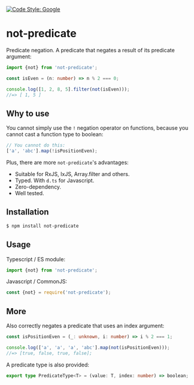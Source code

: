 [![Code Style: Google](https://img.shields.io/badge/code%20style-google-blueviolet.svg)](https://github.com/google/gts)

# not-predicate

Predicate negation. A predicate that negates a result of its predicate argument:

```ts
import {not} from 'not-predicate';

const isEven = (n: number) => n % 2 === 0;

console.log([1, 2, 8, 5].filter(not(isEven)));
//=> [ 1, 5 ]
```

## Why to use

You cannot simply use the `!` negation operator on functions, because you cannot cast a function type to boolean:

```ts
// You cannot do this:
['a', 'abc'].map(!isPositionEven);
```

Plus, there are more `not-predicate`'s advantages:

- Suitable for RxJS, IxJS, Array.filter and others.
- Typed. With `d.ts` for Javascript.
- Zero-dependency.
- Well tested.

## Installation

```bash
$ npm install not-predicate
```

## Usage

Typescript / ES module:

```ts
import {not} from 'not-predicate';
```

Javascript / CommonJS:

```js
const {not} = require('not-predicate');
```

## More

Also correctly negates a predicate that uses an index argument:

```ts
const isPositionEven = (_: unknown, i: number) => i % 2 === 1;

console.log(['a', 'a', 'a', 'abc'].map(not(isPositionEven)));
//=> [true, false, true, false];
```

A predicate type is also provided:

```ts
export type PredicateType<T> = (value: T, index: number) => boolean;
```
